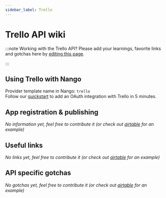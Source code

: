 ```yaml
---
sidebar_label: Trello
---
```


# Trello API wiki

:::note Working with the Trello API?
Please add your learnings, favorite links and gotchas here by [editing this page](https://github.com/nangohq/nango/tree/master/docs/docs/providers/trello.md).

:::

## Using Trello with Nango

Provider template name in Nango: `trello`  
Follow our [quickstart](../quickstart.md) to add an OAuth integration with Trello in 5 minutes.

## App registration & publishing

_No information yet, feel free to contribute it (or check out [airtable](airtable.md) for an example)_

## Useful links

_No links yet, feel free to contribute it (or check out [airtable](airtable.md) for an example)_

## API specific gotchas

_No gotchas yet, feel free to contribute it (or check out [airtable](airtable.md) for an example)_
